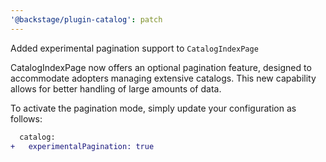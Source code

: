 ```yaml
---
'@backstage/plugin-catalog': patch
---
```


Added experimental pagination support to `CatalogIndexPage`

CatalogIndexPage now offers an optional pagination feature, designed to accommodate adopters managing extensive catalogs. This new capability allows for better handling of large amounts of data.

To activate the pagination mode, simply update your configuration as follows:

```diff
  catalog:
+   experimentalPagination: true
```
